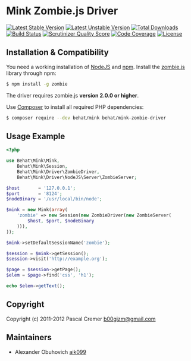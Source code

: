 Mink Zombie.js Driver
=====================

[![Latest Stable Version](https://poser.pugx.org/behat/mink-zombie-driver/v/stable.svg)](https://packagist.org/packages/behat/mink-zombie-driver)
[![Latest Unstable Version](https://poser.pugx.org/behat/mink-zombie-driver/v/unstable.svg)](https://packagist.org/packages/behat/mink-zombie-driver)
[![Total Downloads](https://poser.pugx.org/behat/mink-zombie-driver/downloads.svg)](https://packagist.org/packages/behat/mink-zombie-driver)
[![Build Status](https://travis-ci.org/minkphp/MinkZombieDriver.svg?branch=master)](https://travis-ci.org/minkphp/MinkZombieDriver)
[![Scrutinizer Quality Score](https://scrutinizer-ci.com/g/minkphp/MinkZombieDriver/badges/quality-score.png?b=master)](https://scrutinizer-ci.com/g/minkphp/MinkZombieDriver/)
[![Code Coverage](https://scrutinizer-ci.com/g/minkphp/MinkZombieDriver/badges/coverage.png?b=master)](https://scrutinizer-ci.com/g/minkphp/MinkZombieDriver/)
[![License](https://poser.pugx.org/behat/mink-zombie-driver/license.svg)](https://packagist.org/packages/behat/mink-zombie-driver)

Installation & Compatibility
----------------------------

You need a working installation of [NodeJS](https://nodejs.org/) and
[npm](https://www.npmjs.com/). Install the
[zombie.js](https://zombie.js.org/) library through npm:

``` bash
$ npm install -g zombie
```

The driver requires zombie.js __version 2.0.0 or higher__.

Use [Composer](https://getcomposer.org/) to install all required PHP dependencies:

```bash
$ composer require --dev behat/mink behat/mink-zombie-driver
```

Usage Example
-------------

```php
<?php

use Behat\Mink\Mink,
    Behat\Mink\Session,
    Behat\Mink\Driver\ZombieDriver,
    Behat\Mink\Driver\NodeJS\Server\ZombieServer;

$host       = '127.0.0.1';
$port       = '8124';
$nodeBinary = '/usr/local/bin/node';

$mink = new Mink(array(
    'zombie' => new Session(new ZombieDriver(new ZombieServer(
        $host, $port, $nodeBinary
    ))),
));

$mink->setDefaultSessionName('zombie');

$session = $mink->getSession();
$session->visit('http://example.org');

$page = $session->getPage();
$elem = $page->find('css', 'h1');

echo $elem->getText();
```

Copyright
---------

Copyright (c) 2011-2012 Pascal Cremer <b00gizm@gmail.com>

Maintainers
-----------

* Alexander Obuhovich [aik099](https://github.com/aik099)
